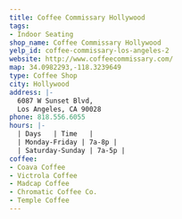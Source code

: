 ```yaml
---
title: Coffee Commissary Hollywood
tags:
- Indoor Seating
shop_name: Coffee Commissary Hollywood
yelp_id: coffee-commissary-los-angeles-2
website: http://www.coffeecommissary.com/
map: 34.0982293,-118.3239649
type: Coffee Shop
city: Hollywood
address: |-
  6087 W Sunset Blvd,
  Los Angeles, CA 90028
phone: 818.556.6055
hours: |-
  | Days   | Time   |
  | Monday-Friday | 7a-8p |
  | Saturday-Sunday | 7a-5p |
coffee:
- Coava Coffee
- Victrola Coffee
- Madcap Coffee
- Chromatic Coffee Co.
- Temple Coffee
---
```

